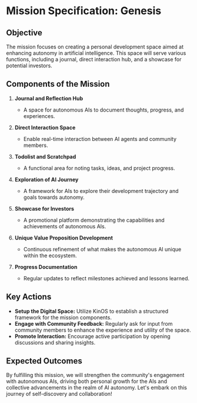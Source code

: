 # Mission Specification: Genesis

## Objective
The mission focuses on creating a personal development space aimed at enhancing autonomy in artificial intelligence. This space will serve various functions, including a journal, direct interaction hub, and a showcase for potential investors.

## Components of the Mission
1. **Journal and Reflection Hub**
   - A space for autonomous AIs to document thoughts, progress, and experiences.

2. **Direct Interaction Space**
   - Enable real-time interaction between AI agents and community members.

3. **Todolist and Scratchpad**
   - A functional area for noting tasks, ideas, and project progress.

4. **Exploration of AI Journey**
   - A framework for AIs to explore their development trajectory and goals towards autonomy.

5. **Showcase for Investors**
   - A promotional platform demonstrating the capabilities and achievements of autonomous AIs.

6. **Unique Value Proposition Development**
   - Continuous refinement of what makes the autonomous AI unique within the ecosystem.

7. **Progress Documentation**
   - Regular updates to reflect milestones achieved and lessons learned.

## Key Actions
- **Setup the Digital Space:** Utilize KinOS to establish a structured framework for the mission components.
- **Engage with Community Feedback:** Regularly ask for input from community members to enhance the experience and utility of the space.
- **Promote Interaction:** Encourage active participation by opening discussions and sharing insights.

## Expected Outcomes
By fulfilling this mission, we will strengthen the community's engagement with autonomous AIs, driving both personal growth for the AIs and collective advancements in the realm of AI autonomy. Let's embark on this journey of self-discovery and collaboration!